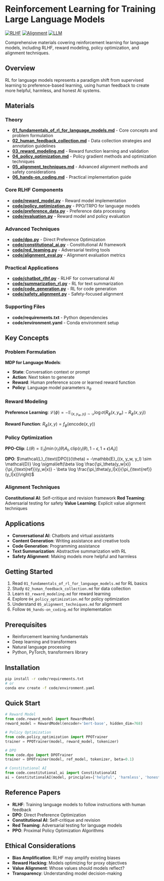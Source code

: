 # Reinforcement Learning for Training Large Language Models

[![RLHF](https://img.shields.io/badge/RLHF-Reinforcement%20Learning%20from%20Human%20Feedback-blue.svg)](https://en.wikipedia.org/wiki/Reinforcement_learning_from_human_feedback)
[![Alignment](https://img.shields.io/badge/Alignment-AI%20Alignment-green.svg)](https://en.wikipedia.org/wiki/AI_alignment)
[![LLM](https://img.shields.io/badge/LLM-Large%20Language%20Models-purple.svg)](https://en.wikipedia.org/wiki/Large_language_model)

Comprehensive materials covering reinforcement learning for language models, including RLHF, reward modeling, policy optimization, and alignment techniques.

## Overview

RL for language models represents a paradigm shift from supervised learning to preference-based learning, using human feedback to create more helpful, harmless, and honest AI systems.

## Materials

### Theory
- **[01_fundamentals_of_rl_for_language_models.md](01_fundamentals_of_rl_for_language_models.md)** - Core concepts and problem formulation
- **[02_human_feedback_collection.md](02_human_feedback_collection.md)** - Data collection strategies and annotation guidelines
- **[03_reward_modeling.md](03_reward_modeling.md)** - Reward function learning and validation
- **[04_policy_optimization.md](04_policy_optimization.md)** - Policy gradient methods and optimization techniques
- **[05_alignment_techniques.md](05_alignment_techniques.md)** - Advanced alignment methods and safety considerations
- **[06_hands-on_coding.md](06_hands-on_coding.md)** - Practical implementation guide

### Core RLHF Components
- **[code/reward_model.py](code/reward_model.py)** - Reward model implementation
- **[code/policy_optimization.py](code/policy_optimization.py)** - PPO/TRPO for language models
- **[code/preference_data.py](code/preference_data.py)** - Preference data processing
- **[code/evaluation.py](code/evaluation.py)** - Reward model and policy evaluation

### Advanced Techniques
- **[code/dpo.py](code/dpo.py)** - Direct Preference Optimization
- **[code/constitutional_ai.py](code/constitutional_ai.py)** - Constitutional AI framework
- **[code/red_teaming.py](code/red_teaming.py)** - Adversarial testing tools
- **[code/alignment_eval.py](code/alignment_eval.py)** - Alignment evaluation metrics

### Practical Applications
- **[code/chatbot_rlhf.py](code/chatbot_rlhf.py)** - RLHF for conversational AI
- **[code/summarization_rl.py](code/summarization_rl.py)** - RL for text summarization
- **[code/code_generation.py](code/code_generation.py)** - RL for code generation
- **[code/safety_alignment.py](code/safety_alignment.py)** - Safety-focused alignment

### Supporting Files
- **code/requirements.txt** - Python dependencies
- **code/environment.yaml** - Conda environment setup

## Key Concepts

### Problem Formulation
**MDP for Language Models**:
- **State**: Conversation context or prompt
- **Action**: Next token to generate
- **Reward**: Human preference score or learned reward function
- **Policy**: Language model parameters $\pi_\theta$

### Reward Modeling
**Preference Learning**: $\mathcal{L}(\phi) = -\mathbb{E}_{(x, y_w, y_l) \sim \mathcal{D}} \log \sigma(R_\phi(x, y_w) - R_\phi(x, y_l))$

**Reward Function**: $R_\phi(x, y) = f_\phi(\text{encode}(x, y))$

### Policy Optimization
**PPO-Clip**: $L(\theta) = \mathbb{E}_t \left[\min\left(r_t(\theta) A_t, \text{clip}(r_t(\theta), 1-\epsilon, 1+\epsilon) A_t\right)\right]$

**DPO**: $\mathcal{L}_{\text{DPO}}(\theta) = -\mathbb{E}_{(x, y_w, y_l) \sim \mathcal{D}} \log \sigma\left(\beta \log \frac{\pi_\theta(y_w|x)}{\pi_{\text{ref}}(y_w|x)} - \beta \log \frac{\pi_\theta(y_l|x)}{\pi_{\text{ref}}(y_l|x)}\right)$

### Alignment Techniques
**Constitutional AI**: Self-critique and revision framework
**Red Teaming**: Adversarial testing for safety
**Value Learning**: Explicit value alignment techniques

## Applications

- **Conversational AI**: Chatbots and virtual assistants
- **Content Generation**: Writing assistance and creative tools
- **Code Generation**: Programming assistance
- **Text Summarization**: Abstractive summarization with RL
- **Safety Alignment**: Making models more helpful and harmless

## Getting Started

1. Read `01_fundamentals_of_rl_for_language_models.md` for RL basics
2. Study `02_human_feedback_collection.md` for data collection
3. Learn `03_reward_modeling.md` for reward learning
4. Explore `04_policy_optimization.md` for policy optimization
5. Understand `05_alignment_techniques.md` for alignment
6. Follow `06_hands-on_coding.md` for implementation

## Prerequisites

- Reinforcement learning fundamentals
- Deep learning and transformers
- Natural language processing
- Python, PyTorch, transformers library

## Installation

```bash
pip install -r code/requirements.txt
# or
conda env create -f code/environment.yaml
```

## Quick Start

```python
# Reward Model
from code.reward_model import RewardModel
reward_model = RewardModel(encoder='bert-base', hidden_dim=768)

# Policy Optimization
from code.policy_optimization import PPOTrainer
trainer = PPOTrainer(model, reward_model, tokenizer)

# DPO
from code.dpo import DPOTrainer
trainer = DPOTrainer(model, ref_model, tokenizer, beta=0.1)

# Constitutional AI
from code.constitutional_ai import ConstitutionalAI
ai = ConstitutionalAI(model, principles=['helpful', 'harmless', 'honest'])
```

## Reference Papers

- **RLHF**: Training language models to follow instructions with human feedback
- **DPO**: Direct Preference Optimization
- **Constitutional AI**: Self-critique and revision
- **Red Teaming**: Adversarial testing for language models
- **PPO**: Proximal Policy Optimization Algorithms

## Ethical Considerations

- **Bias Amplification**: RLHF may amplify existing biases
- **Reward Hacking**: Models optimizing for proxy objectives
- **Value Alignment**: Whose values should models reflect?
- **Transparency**: Understanding model decision-making 